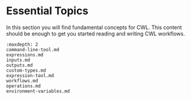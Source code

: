 # Essential Topics

In this section you will find fundamental concepts for CWL. This content
should be enough to get you started reading and writing CWL workflows.

```{toctree}
:maxdepth: 2
command-line-tool.md
expressions.md
inputs.md
outputs.md
custom-types.md
expression-tool.md
workflows.md
operations.md
environment-variables.md
```
